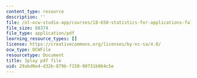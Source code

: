 ```yaml
---
content_type: resource
description: ''
file: /ol-ocw-studio-app/courses/18-650-statistics-for-applications-fall-2016/29abd0e4d32b879bf15090731b064c5e_k2inA31Gups.pdf
file_size: 88374
file_type: application/pdf
learning_resource_types: []
license: https://creativecommons.org/licenses/by-nc-sa/4.0/
ocw_type: OCWFile
resourcetype: Document
title: 3play pdf file
uid: 29abd0e4-d32b-879b-f150-90731b064c5e
---
```

